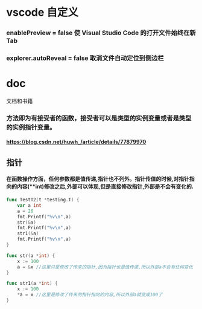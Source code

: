 # vscode 自定义
### enablePreview = false 使 Visual Studio Code 的打开文件始终在新 Tab
### explorer.autoReveal = false  取消文件自动定位到侧边栏

# doc
文档和书籍

### 方法即为有接受者的函数，接受者可以是类型的实例变量或者是类型的实例指针变量。
#### https://blog.csdn.net/huwh_/article/details/77879970

## 指针
#### 在函数操作方面，任何参数都是值传递,指针也不列外。指针传值的时候,对指针指向的内容(**int)修改之后,外部可以体现,但是直接修改指针,外部是不会有变化的.
```go
func TestT2(t *testing.T) {
	var a int
	a = 20
	fmt.Printf("%v\n",a)
	str(&a)
	fmt.Printf("%v\n",a)
	str1(&a)
	fmt.Printf("%v\n",a)
}

func str(a *int) {
	x := 100
	a = &x //这里只是修改了传来的指针,因为指针也是值传递,所以外部a不会有任何变化
}

func str1(a *int) {
	x := 100
	*a = x //这里是修改了传来的指针指向的内容,所以外部a就变成100了
}
```
